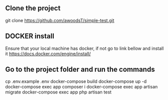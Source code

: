 ## Clone the project

git clone https://github.com/awoodsT/simple-test.git

## DOCKER install
Ensure that your local machine has docker, if not go to link bellow and install it
https://docs.docker.com/engine/install/

## Go to the project folder and run the commands
cp .env.example .env
docker-compose build
docker-compose up -d
docker-compose exec app composer i
docker-compose exec app artisan migrate
docker-compose exec app php artisan test

